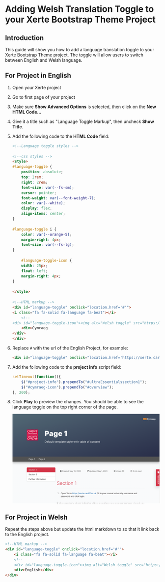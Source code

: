 # Adding Welsh Translation Toggle to your Xerte Bootstrap Theme Project

## Introduction
This guide will show you how to add a language translation toggle to your Xerte Bootstrap Theme project. The toggle will allow users to switch between English and Welsh language.

## For Project in English

1. Open your Xerte project
2. Go to first page of your project
3. Make sure **Show Advanced Options** is selected, then click on the **New HTML Code...** 
4. Give it a title such as "Language Toggle Markup", then uncheck **Show Title**.
5. Add the following code to the **HTML Code** field:

    ```html title="HTML Markup"
    <!--Language toggle styles -->

    <!--css styles -->
    <style>
    #language-toggle {
        position: absolute;
        top: 2rem;
        right: 2rem;
        font-size: var(--fs-sm);
        cursor: pointer;
        font-weight: var(--font-weight-7);
        color: var(--white);
        display: flex;
        align-items: center;
    }

    #language-toggle i {
        color: var(--orange-5);
        margin-right: 4px;
        font-size: var(--fs-lg);
    }
    
        #language-toggle-icon {
        width: 25px;
        float: left;
        margin-right: 4px;
    }

    </style>

    <!--HTML markup -->
    <div id="language-toggle" onclick="location.href='#'">
    <i class="fa fa-solid fa-language fa-beat"></i>
        <!-- 
    <div id="language-toggle-icon"><img alt="Welsh toggle" src="https://xerte.cardiff.ac.uk/USER-FILES/18119-sopnz-site/media/cymraeg-language.png" />-->
        <div>Cymraeg
    </div>
    </div>
    ```
6. Replace ` # ` with the url of the English Project, for example:

    ```html
    <div id="language-toggle" onclick="location.href='https://xerte.cardiff.ac.uk/play_18119'">
    ```

7. Add the following code to the **project info** script field:

    ```javascript title="Project Info Script"
    setTimeout(function(){
        $("#project-info").prependTo("#ultraEssentialssection1");
        $("#cymraeg-icon").prependTo("#overview");
    }, 200);
    ```

8. Click **Play** to preview the changes. You should be able to see the language toggle on the top right corner of the page.

    ![screenshot](../../assets/2023-05-01-22-32-57.png)

## For Project in Welsh

Repeat the steps above but update the html markdown to so that it link back to the English project.

```html title="HTML Markup"
<!--HTML markup -->
<div id="language-toggle" onclick="location.href='#'">
	<i class="fa fa-solid fa-language fa-beat"></i>
	<!--
	<div id="language-toggle-icon"><img alt="Welsh toggle" src="https://xerte.cardiff.ac.uk/USER-FILES/18119-sopnz-site/media/cymraeg-language.png" />-->
	<div>English</div>
</div>
```